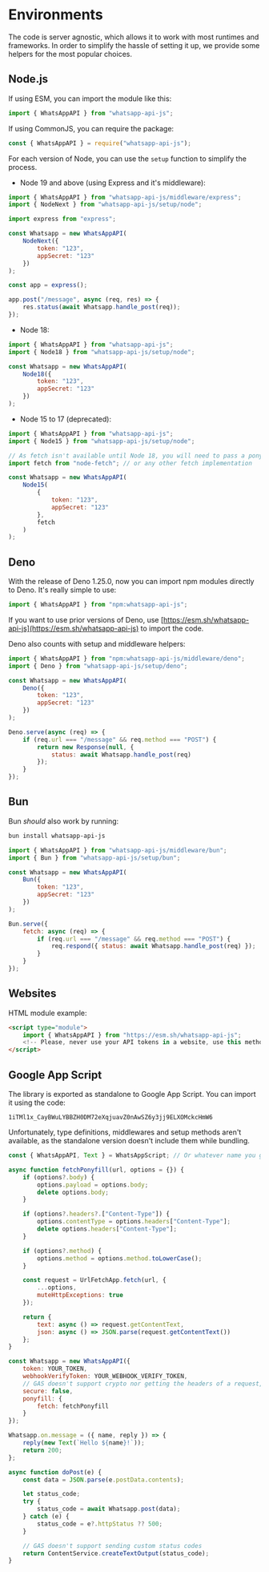 # Environments

The code is server agnostic, which allows it to work with most runtimes and
frameworks. In order to simplify the hassle of setting it up, we provide some
helpers for the most popular choices.

## Node.js

If using ESM, you can import the module like this:

```js
import { WhatsAppAPI } from "whatsapp-api-js";
```

If using CommonJS, you can require the package:

```js
const { WhatsAppAPI } = require("whatsapp-api-js");
```

For each version of Node, you can use the `setup` function to simplify the
process.

- Node 19 and above (using Express and it's middleware):

```js
import { WhatsAppAPI } from "whatsapp-api-js/middleware/express";
import { NodeNext } from "whatsapp-api-js/setup/node";

import express from "express";

const Whatsapp = new WhatsAppAPI(
    NodeNext({
        token: "123",
        appSecret: "123"
    })
);

const app = express();

app.post("/message", async (req, res) => {
    res.status(await Whatsapp.handle_post(req));
});
```

- Node 18:

```js
import { WhatsAppAPI } from "whatsapp-api-js";
import { Node18 } from "whatsapp-api-js/setup/node";

const Whatsapp = new WhatsAppAPI(
    Node18({
        token: "123",
        appSecret: "123"
    })
);
```

- Node 15 to 17 (deprecated):

```js
import { WhatsAppAPI } from "whatsapp-api-js";
import { Node15 } from "whatsapp-api-js/setup/node";

// As fetch isn't available until Node 18, you will need to pass a ponyfill as a parameter
import fetch from "node-fetch"; // or any other fetch implementation

const Whatsapp = new WhatsAppAPI(
    Node15(
        {
            token: "123",
            appSecret: "123"
        },
        fetch
    )
);
```

## Deno

With the release of Deno 1.25.0, now you can import npm modules directly to
Deno. It's really simple to use:

```js
import { WhatsAppAPI } from "npm:whatsapp-api-js";
```

If you want to use prior versions of Deno, use
[https://esm.sh/whatsapp-api-js](https://esm.sh/whatsapp-api-js) to import the
code.

Deno also counts with setup and middleware helpers:

```js
import { WhatsAppAPI } from "npm:whatsapp-api-js/middleware/deno";
import { Deno } from "whatsapp-api-js/setup/deno";

const Whatsapp = new WhatsAppAPI(
    Deno({
        token: "123",
        appSecret: "123"
    })
);

Deno.serve(async (req) => {
    if (req.url === "/message" && req.method === "POST") {
        return new Response(null, {
            status: await Whatsapp.handle_post(req)
        });
    }
});
```

## Bun

Bun _should_ also work by running:

```sh
bun install whatsapp-api-js
```

```js
import { WhatsAppAPI } from "whatsapp-api-js/middleware/bun";
import { Bun } from "whatsapp-api-js/setup/bun";

const Whatsapp = new WhatsAppAPI(
    Bun({
        token: "123",
        appSecret: "123"
    })
);

Bun.serve({
    fetch: async (req) => {
        if (req.url === "/message" && req.method === "POST") {
            req.respond({ status: await Whatsapp.handle_post(req) });
        }
    }
});
```

## Websites

HTML module example:

```html
<script type="module">
    import { WhatsAppAPI } from "https://esm.sh/whatsapp-api-js";
    <!-- Please, never use your API tokens in a website, use this method wisely -->
</script>
```

## Google App Script

The library is exported as standalone to Google App Script. You can import it
using the code:

```
1iTMl1x_CayBWuLYBBZH0DM72eXqjuavZ0nAwSZ6y3jj9ELXOMckcHmW6
```

Unfortunately, type definitions, middlewares and setup methods aren't available,
as the standalone version doesn't include them while bundling.

```js
const { WhatsAppAPI, Text } = WhatsAppScript; // Or whatever name you gave to the library

async function fetchPonyfill(url, options = {}) {
    if (options?.body) {
        options.payload = options.body;
        delete options.body;
    }

    if (options?.headers?.["Content-Type"]) {
        options.contentType = options.headers["Content-Type"];
        delete options.headers["Content-Type"];
    }

    if (options?.method) {
        options.method = options.method.toLowerCase();
    }

    const request = UrlFetchApp.fetch(url, {
        ...options,
        muteHttpExceptions: true
    });

    return {
        text: async () => request.getContentText,
        json: async () => JSON.parse(request.getContentText())
    };
}

const Whatsapp = new WhatsAppAPI({
    token: YOUR_TOKEN,
    webhookVerifyToken: YOUR_WEBHOOK_VERIFY_TOKEN,
    // GAS doesn't support crypto nor getting the headers of a request, there's no way to verify payloads
    secure: false,
    ponyfill: {
        fetch: fetchPonyfill
    }
});

Whatsapp.on.message = ({ name, reply }) => {
    reply(new Text(`Hello ${name}!`));
    return 200;
};

async function doPost(e) {
    const data = JSON.parse(e.postData.contents);

    let status_code;
    try {
        status_code = await Whatsapp.post(data);
    } catch (e) {
        status_code = e?.httpStatus ?? 500;
    }

    // GAS doesn't support sending custom status codes
    return ContentService.createTextOutput(status_code);
}
```
